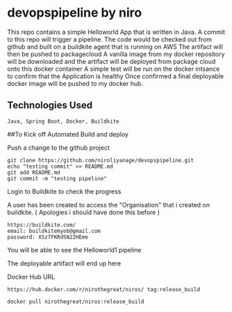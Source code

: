 # devopspipeline by niro

This repo contains a simple Helloworld App that is written in Java. A commit to this repo will trigger a pipeline. 
The code would be checked out from github and built on a buildkite agent that is running on AWS
The artifact will then be pushed to packagecloud 
A vanilla image from my docker repository will be downloaded and the artifact will be deployed from package cloud onto this docker container
A simple test will be run on the docker intsance to confirm that the Application is healthy
Once confirmed a final deployable docker image will be pushed to my docker hub.

## Technologies Used 

```
Java, Spring Boot, Docker, Buildkite
```

##To Kick off Automated Build and deploy

Push a change to the github project 

```
git clone https://github.com/niroliyanage/devopspipeline.git
echo "testing commit" >> README.md
git add README.md
git commit -m "testing pipeline"
```


Login to Buildkite to check the progress 

A user has been created to access the "Organisation" that i created on buildkite. ( Apologies i should have done this before )
```
https://buildkite.com/
email: buildkitemyob@gmail.com
password: XSz7FKRdSN22HEme
```
You will be able to see the Helloworld1 pipeline


The deployable artifact will end up here

Docker Hub URL

```
https://hub.docker.com/r/nirothegreat/niros/ tag:release_build 

docker pull nirothegreat/niros:release_build

```

